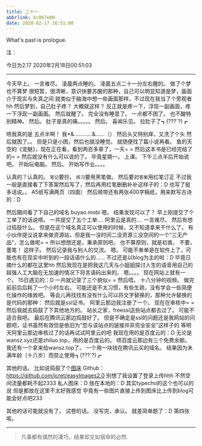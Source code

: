 ```yaml
---
title: 二十一
abbrlink: bc067e00
date: 2020-02-17 16:51:00
---
```

What's past is prologue.

<!--more-->注：
今日为2.17
2020年2月18日00:51:03


----------
今天早上。
一言难尽。
凌晨两点睡的。
凌晨五点二十一分左右醒的。
做了个梦
也不算梦
很短暂，很清晰，意识快要苏醒的那种，自己可以明显知道是梦，画面介于现实与失真之间
就类似于脑海中想一些画面那样，不过现在我当了个旁观者hh
然后梦到，自己肚子疼？
大概就这样？
反正就是疼一下，浮现一副画面，疼一下浮现一副画面。
然后就醒了。
完全没有睡意了。
一点都不困了。
也不酸特别精神。
然后。
肚子是真的痛。。。。。
然后。
喜闻乐见。
拉肚子了┓(???`?)┏

啧我真的是
五点半啊！
我*&…………&……（）
然后头又特别痒，又洗了个头
然后就困了。。
但是只是小困，然后也就没睡觉。
就随便找了篇小说再看。
鱼的天空的《宠魅》，现在正在看，看到两百多章了，一天= =
然后这本书是已经完结了的= =
然后就没有什么可以说的了。
毕竟星期一。
上课。
下午三点半后开始说吧。
开始玩电脑。
然后。
开始写作业。。。。



认真的？认真的。
`笔记`要抄。
`练习`要用黑笔做。
然后要对`答案`用红笔订正
不过我一般是直接看了下答案然后写了，然后再用红笔删删补补这样子的：D
也写了挺多话说。。
A5纸写满两页（四面）
然后顺带还有两张400字稿纸，用来默写古诗的：D

然后期间看了下自己的域名
buyao.mobi
嗯。
结果发现可以了？
早上刚提交了个工单了的话说啧。
一共提交了五个工单....
阿里云是真的....
一言难尽。
然后有想过捣鼓什么。
但是在这个域名真正可以使用的时候，又不知道拿来干什么了。
有小伙伴提议说拿来做资源站，但是我一没时间二没资源三没空间的一个“三无产品”，怎么做呢= =
所以想想还是，秉承原则吧。
也不算原则，就是初衷。
不要，墨笔！
这样子。
然后记录我与别人的交流。
嗯。
可能不单单是在软件上了，可能也有在现实中听到的一段话语什么的……
不过还是以blog为主的啦：D
毕竟日摘什么的都在这里hh
然后我现在是把我这几天与小姐姐探讨人生的语音用自己的超强人工大脑在无加速的情况下将言语码出来的。
嗯。。。。
现在网站上就有一个。
15日遇见的：D
一共就记录了三个貌似= =
然后唔。
十八分钟的视频。
做完前前后后耗了一个小时左右。
可能还是不太习惯，有些生疏，没有学会一些简便化操作的缘故吧。
等会儿再找找有没有什么可以将文字替换的，那种允许替换的是代码的那种：
然后就是ssl证书。
阿里云那边我注册了一个。
现在在审核中= =
然后我就去捣鼓了下其他地方的。
站长之家，freessl这些站点都去过了。
可能不适合我吧。
最后在腾讯云那边捣鼓好了。
但是不确定是ssl的问题还是我网站的问题吧，证书虽然有效但是依旧为“您与该站点的链接并非完全安全”这样子的
等明天阿里云那边审核过了的话再试试阿里云的吧
我现在用的是百度云的：D
无论是wansz.xyz还是zhiluo.top，用的是百度云的。
啧百度云那边有三个免费余额。
我还有一个拿来给wansz.top了。
一个用一块钱在腾讯云买的域名。
结果因为未满年龄（十八岁）而禁止使用┓(???`?)┏

其他的话。
比如说捣鼓了个[图床][1]
Github：<https://github.com/icret/easyImages2.0>
别想了我设置了登录上传hhh
不然空间流量都耗不起2333
私人图床：D
放在本地的：D
其实typecho的这个也可以的说
但是都放在这里不太好我感觉
毕竟有一些图片直接上传到图床比上传到blog可能会好点吧233

其他的话可能就没有了。
试卷的话。
没写完，承认。
就差简单题了：D
第四张咳。


----------


> 凡事都有偶然的凑巧，结果却又如宿命的必然.

[1]: https://buyao.mobi/